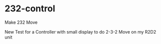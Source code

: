 # 232-control
Make 232 Move

New Test for a Controller with small display to do 2-3-2 Move on my R2D2 unit


